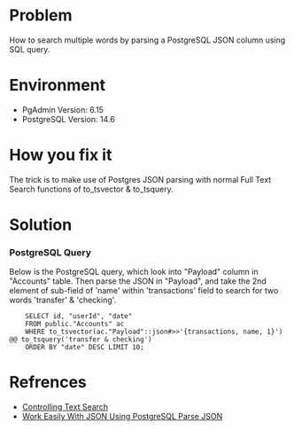 # Problem
How to search multiple words by parsing a PostgreSQL JSON column using SQL query. 

# Environment
* PgAdmin Version: 6.15
* PostgreSQL Version: 14.6

# How you fix it
The trick is to make use of Postgres JSON parsing with normal Full Text Search functions of 
to_tsvector & to_tsquery.

# Solution
### PostgreSQL Query
Below is the PostgreSQL query, which look into "Payload" column in "Accounts" table. Then
parse the JSON in "Payload", and take the 2nd element of sub-field of 'name' within 'transactions'
field to search for two words 'transfer' & 'checking'.
```
    SELECT id, "userId", "date" 
    FROM public."Accounts" ac
    WHERE to_tsvector(ac."Payload"::json#>>'{transactions, name, 1}') @@ to_tsquery('transfer & checking')
    ORDER BY "date" DESC LIMIT 10;
``` 

# Refrences

* [Controlling Text Search](https://www.postgresql.org/docs/current/textsearch-controls.html)
* [Work Easily With JSON Using PostgreSQL Parse JSON](https://hevodata.com/learn/postgresql-parse-json/)
